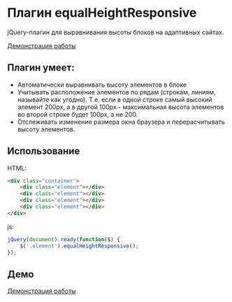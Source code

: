 Плагин equalHeightResponsive
============================

jQuery-плагин для выравнивания высоты блоков на адаптивных сайтах.

[Демонстрация работы](http://git.io/OwM7Ow)

Плагин умеет:
------------

* Автоматически выравнивать высоту элементов в блоке
* Учитывать расположение элементов по рядам (строкам, линиям, называйте как угодно). Т.е. если в одной строке самый высокий элемент 200px, а в другой 100px - максимальная высота элементов во второй строке будет 100px, а не 200.
* Отслеживать изменение размера окна браузера и перерасчитывать высоту элементов.

Использование
-------------
HTML:
~~~~ html
<div class="container">
    <div class="element"></div>
    <div class="element"></div>
    <div class="element"></div>
    <div class="element"></div>
</div>
~~~~

js:
~~~~ javascript
jQuery(document).ready(function($) {
    $('.element').equalHeightResponsive();
});
~~~~

Демо
----
[Демонстрация работы](http://git.io/OwM7Ow)